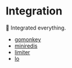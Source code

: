 # Integration
🔗 Integrated everything.
- [gomonkey](gomonkey/README.md)
- [miniredis](miniredis)
- [limiter](limiter/README.md)
- [lo](lo/README.md)
